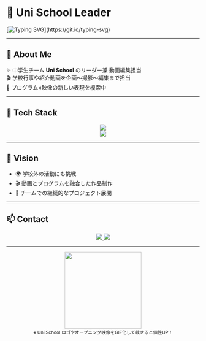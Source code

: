 <!-- Uni School Leader Animated Profile -->

# 🎥 Uni School Leader
[![Typing SVG](https://readme-typing-svg.herokuapp.com?color=%2336BCF7&lines=Hi+there+👋;I'm+a+Video+Editor+and+Leader;Welcome+to+Uni+School+Projects!)](https://git.io/typing-svg)

---

## 🌟 About Me
✨ 中学生チーム **Uni School** のリーダー兼 動画編集担当  
🎬 学校行事や紹介動画を企画〜撮影〜編集まで担当  
🚀 プログラム×映像の新しい表現を模索中  

---

## 🔧 Tech Stack
<div align="center">
  <img src="https://skillicons.dev/icons?i=html,css,js,github,vscode,pr,ae" /><br/>
  <img src="https://skillicons.dev/icons?i=python,cpp,wordpress,figma" />
</div>

---

## 🎯 Vision
- 🌍 学校外の活動にも挑戦  
- 🎬 動画とプログラムを融合した作品制作  
- 🤝 チームでの継続的なプロジェクト展開  

---

## 📫 Contact
<p align="center">
  <a href="https://github.com/USERNAME">
    <img src="https://img.shields.io/badge/GitHub-181717?style=for-the-badge&logo=github&logoColor=white"/>
  </a>
  <a href="mailto:yourmail@example.com">
    <img src="https://img.shields.io/badge/Email-D14836?style=for-the-badge&logo=gmail&logoColor=white"/>
  </a>
</p>

---

<div align="center">
  <!-- 自作の小さなGIFを追加したい場合 -->
  <img src="https://user-images.githubusercontent.com/USERNAME/ISSUEID/your_animation.gif" width="200px"/>
  <br/>
  <sub>※ Uni School ロゴやオープニング映像をGIF化して載せると個性UP！</sub>
</div>
